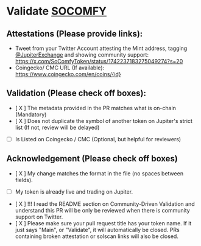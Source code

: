 # Validate [SOCOMFY](https://solscan.io/token/FbJpd8yhrGGkWVL1Ujf7qFvTw4uD4675k8CYk82LEKvZ)

## Attestations (Please provide links):
- Tweet from your Twitter Account attesting the Mint address, tagging [@JupiterExchange](https://twitter.com/JupiterExchange) and showing community support: https://x.com/SoComfyToken/status/1742237183275049274?s=20
- Coingecko/ CMC URL (If available): https://www.coingecko.com/en/coins/{id}

## Validation (Please check off boxes):
- [ X ] The metadata provided in the PR matches what is on-chain (Mandatory)
- [ X ] Does not duplicate the symbol of another token on Jupiter's strict list (If not, review will be delayed)
- [ ] Is Listed on Coingecko / CMC (Optional, but helpful for reviewers)  

## Acknowledgement (Please check off boxes)
- [ X ] My change matches the format in the file (no spaces between fields).
- [ ] My token is already live and trading on Jupiter.
- [ X ] !!! I read the README section on Community-Driven Validation and understand this PR will be only be reviewed when there is community support on Twitter.
- [ X ] Please make sure your pull request title has your token name. If it just says "Main", or "Validate", it will automatically be closed. PRs containing broken attestation or solscan links will also be closed.
